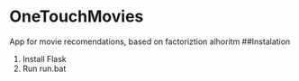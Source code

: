 # OneTouchMovies
App for movie recomendations, based on factoriztion alhoritm
##Instalation
1. Install Flask  
2. Run run.bat  
